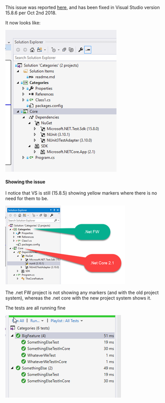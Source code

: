 This issue was reported [here](https://developercommunity.visualstudio.com/content/problem/319486/intellisense-of-nuget-packages-is-broken.html), and has been fixed in Visual Studio version 15.8.6 per Oct 2nd 2018.  

It now looks like:

![](images/file3.png)

#### Showing the issue
I notice that VS is still (15.8.5) showing yellow markers where there is no need for them to be.

![](images/file1.png)

The .net FW project is not showing any markers (and with the old project system), whereas the .net core with the new project system shows it.

The tests are all running fine

![](images/file2.png)
